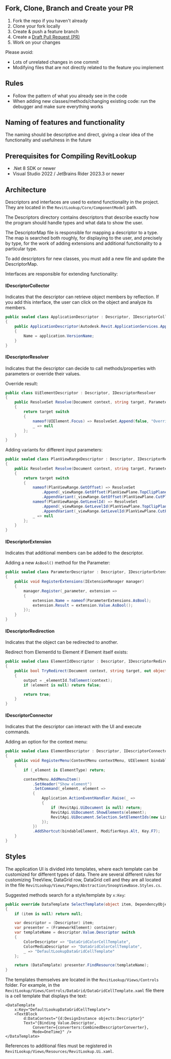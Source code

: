 ﻿## Fork, Clone, Branch and Create your PR

1. Fork the repo if you haven't already
2. Clone your fork locally
3. Create & push a feature branch
4. Create a [Draft Pull Request (PR)](https://github.blog/2019-02-14-introducing-draft-pull-requests/)
5. Work on your changes

Please avoid:

- Lots of unrelated changes in one commit
- Modifying files that are not directly related to the feature you implement

## Rules

- Follow the pattern of what you already see in the code
- When adding new classes/methods/changing existing code: run the debugger and make sure everything works

## Naming of features and functionality

The naming should be descriptive and direct, giving a clear idea of the functionality and usefulness in the future

## Prerequisites for Compiling RevitLookup

- .Net 8 SDK or newer
- Visual Studio 2022 / JetBrains Rider 2023.3 or newer

## Architecture

Descriptors and interfaces are used to extend functionality in the project. They are located in the `RevitLookup/Core/ComponentModel` path.

The Descriptors directory contains descriptors that describe exactly how the program should handle types and what data to show the user.

The DescriptorMap file is responsible for mapping a descriptor to a type. The map is searched both roughly, for displaying to the user, and precisely by type, for the work of
adding extensions and additional functionality to a particular type.

To add descriptors for new classes, you must add a new file and update the DescriptorMap.

Interfaces are responsible for extending functionality:

#### IDescriptorCollector

Indicates that the descriptor can retrieve object members by reflection.
If you add this interface, the user can click on the object and analyze its members.

```c#
public sealed class ApplicationDescriptor : Descriptor, IDescriptorCollector
{
    public ApplicationDescriptor(Autodesk.Revit.ApplicationServices.Application application)
    {
        Name = application.VersionName;
    }
}
```

#### IDescriptorResolver

Indicates that the descriptor can decide to call methods/properties with parameters or override their values.

Override result:

```c#
public class UiElementDescriptor : Descriptor, IDescriptorResolver
{
    public ResolveSet Resolve(Document context, string target, ParameterInfo[] parameters)
    {
        return target switch
        {
            nameof(UIElement.Focus) => ResolveSet.Append(false, "Overridden"),
            _ => null
        };
    }
}
```

Adding variants for different input parameters:

```c#
public sealed class PlanViewRangeDescriptor : Descriptor, IDescriptorResolver
{
    public ResolveSet Resolve(Document context, string target, ParameterInfo[] parameters)
    {
        return target switch
        {
            nameof(PlanViewRange.GetOffset) => ResolveSet
                .Append(_viewRange.GetOffset(PlanViewPlane.TopClipPlane), "Top clip plane")
                .AppendVariant(_viewRange.GetOffset(PlanViewPlane.CutPlane), "Cut plane")
            nameof(PlanViewRange.GetLevelId) => ResolveSet
                .Append(_viewRange.GetLevelId(PlanViewPlane.TopClipPlane), "Top clip plane")
                .AppendVariant(_viewRange.GetLevelId(PlanViewPlane.CutPlane), "Cut plane")
            _ => null
        };
    }
}
```

#### IDescriptorExtension

Indicates that additional members can be added to the descriptor.

Adding a new ```AsBool()``` method for the Parameter:

```c#
public sealed class ParameterDescriptor : Descriptor, IDescriptorExtension
{
    public void RegisterExtensions(IExtensionManager manager)
    {
        manager.Register(_parameter, extension =>
        {
            extension.Name = nameof(ParameterExtensions.AsBool);
            extension.Result = extension.Value.AsBool();
        });
    }
}
```

#### IDescriptorRedirection

Indicates that the object can be redirected to another.

Redirect from ElementId to Element if Element itself exists:

```c#
public sealed class ElementIdDescriptor : Descriptor, IDescriptorRedirection
{
    public bool TryRedirect(Document context, string target, out object output)
    {
        output = _elementId.ToElement(context);
        if (element is null) return false;

        return true;
    }
}
```

#### IDescriptorConnector

Indicates that the descriptor can interact with the UI and execute commands.

Adding an option for the context menu:

```c#
public sealed class ElementDescriptor : Descriptor, IDescriptorConnector
{
    public void RegisterMenu(ContextMenu contextMenu, UIElement bindableElement)
    {
        if (_element is ElementType) return;

        contextMenu.AddMenuItem()
            .SetHeader("Show element")
            .SetCommand(_element, element =>
            {
                Application.ActionEventHandler.Raise(_ =>
                {
                    if (RevitApi.UiDocument is null) return;
                    RevitApi.UiDocument.ShowElements(element);
                    RevitApi.UiDocument.Selection.SetElementIds(new List<ElementId>(1) {element.Id});
                });
            })
            .AddShortcut(bindableElement, ModifierKeys.Alt, Key.F7);
    }
}
```

## Styles

The application UI is divided into templates, where each template can be customized for different types of data. 
There are several different rules for customizing TreeView, DataGrid row, DataGrid cell and they are all located in the file `RevitLookup/Views/Pages/Abstraction/SnoopViewBase.Styles.cs`.

Suggested methods search for a style/template by `x:Key`:

```C#
public override DataTemplate SelectTemplate(object item, DependencyObject container)
{
    if (item is null) return null;

    var descriptor = (Descriptor) item;
    var presenter = (FrameworkElement) container;
    var templateName = descriptor.Value.Descriptor switch
    {
        ColorDescriptor => "DataGridColorCellTemplate",
        ColorMediaDescriptor => "DataGridColorCellTemplate",
        _ => "DefaultLookupDataGridCellTemplate"
    };

    return (DataTemplate) presenter.FindResource(templateName);
}
```

The templates themselves are located in the `RevitLookup/Views/Controls` folder. 
For example, in the `RevitLookup/Views/Controls/DataGrid/DataGridCellTemplate.xaml` file there is a cell template that displays the text:

```xaml
<DataTemplate
    x:Key="DefaultLookupDataGridCellTemplate">
    <TextBlock
        d:DataContext="{d:DesignInstance objects:Descriptor}"
        Text="{Binding Value.Descriptor,
            Converter={converters:CombinedDescriptorConverter},
            Mode=OneTime}" />
</DataTemplate>
```

References to additional files must be registered in `RevitLookup/Views/Resources/RevitLookup.Ui.xaml`.